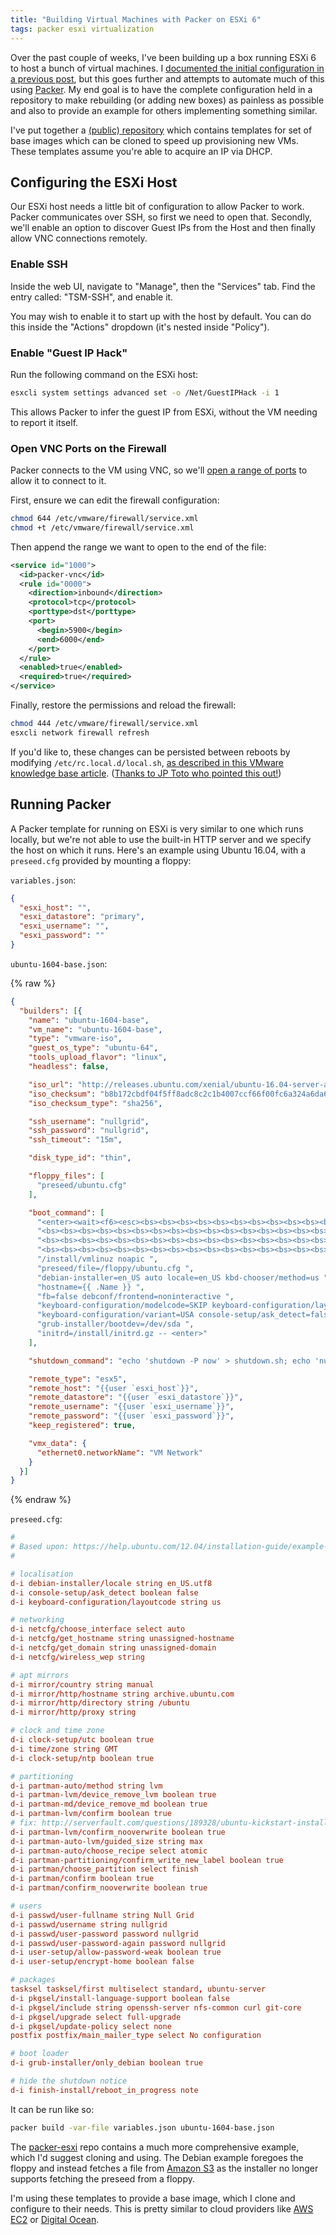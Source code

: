 ```yaml
---
title: "Building Virtual Machines with Packer on ESXi 6"
tags: packer esxi virtualization
---
```


Over the past couple of weeks, I've been building up a box running ESXi 6 to
host a bunch of virtual machines. I [documented the initial configuration in a
previous post][hetzner_post], but this goes further and attempts to automate
much of this using [Packer][]. My end goal is to have the complete
configuration held in a repository to make rebuilding (or adding new boxes) as
painless as possible and also to provide an example for others implementing
something similar.

I've put together a [(public) repository][repo] which contains templates for
set of base images which can be cloned to speed up provisioning new VMs. These 
templates assume you're able to acquire an IP via DHCP.

## Configuring the ESXi Host

Our ESXi host needs a little bit of configuration to allow Packer to work.
Packer communicates over SSH, so first we need to open that. Secondly, we'll
enable an option to discover Guest IPs from the Host and then finally allow VNC
connections remotely.

### Enable SSH

Inside the web UI, navigate to "Manage", then the "Services" tab. Find the
entry called: "TSM-SSH", and enable it.

You may wish to enable it to start up with the host by default. You can do this
inside the "Actions" dropdown (it's nested inside "Policy").

### Enable "Guest IP Hack"

Run the following command on the ESXi host:

```sh
esxcli system settings advanced set -o /Net/GuestIPHack -i 1
```

This allows Packer to infer the guest IP from ESXi, without the VM needing to
report it itself.

### Open VNC Ports on the Firewall

Packer connects to the VM using VNC, so we'll [open a range of
ports][vmware_firewall] to allow it to connect to it.

First, ensure we can edit the firewall configuration:

```sh
chmod 644 /etc/vmware/firewall/service.xml
chmod +t /etc/vmware/firewall/service.xml
```

Then append the range we want to open to the end of the file:

```xml
<service id="1000">
  <id>packer-vnc</id>
  <rule id="0000">
    <direction>inbound</direction>
    <protocol>tcp</protocol>
    <porttype>dst</porttype>
    <port>
      <begin>5900</begin>
      <end>6000</end>
    </port>
  </rule>
  <enabled>true</enabled>
  <required>true</required>
</service>
```

Finally, restore the permissions and reload the firewall:

```sh
chmod 444 /etc/vmware/firewall/service.xml
esxcli network firewall refresh
```

If you'd like to, these changes can be persisted between reboots by modifying
`/etc/rc.local.d/local.sh`, [as described in this VMware knowledge base
article][knowledge_base_article]. ([Thanks to JP Toto who pointed this
out!][persistent_tweet])

## Running Packer

A Packer template for running on ESXi is very similar to one which runs
locally, but we're not able to use the built-in HTTP server and we specify the
host on which it runs. Here's an example using Ubuntu 16.04, with a
`preseed.cfg` provided by mounting a floppy:

`variables.json`:

```json
{
  "esxi_host": "",
  "esxi_datastore": "primary",
  "esxi_username": "",
  "esxi_password": ""
}
```

`ubuntu-1604-base.json`:

{% raw %}
```json
{
  "builders": [{
    "name": "ubuntu-1604-base",
    "vm_name": "ubuntu-1604-base",
    "type": "vmware-iso",
    "guest_os_type": "ubuntu-64",
    "tools_upload_flavor": "linux",
    "headless": false,

    "iso_url": "http://releases.ubuntu.com/xenial/ubuntu-16.04-server-amd64.iso",
    "iso_checksum": "b8b172cbdf04f5ff8adc8c2c1b4007ccf66f00fc6a324a6da6eba67de71746f6",
    "iso_checksum_type": "sha256",

    "ssh_username": "nullgrid",
    "ssh_password": "nullgrid",
    "ssh_timeout": "15m",

    "disk_type_id": "thin",

    "floppy_files": [
      "preseed/ubuntu.cfg"
    ],

    "boot_command": [
      "<enter><wait><f6><esc><bs><bs><bs><bs><bs><bs><bs><bs><bs><bs><bs><bs><bs><bs><bs><bs><bs>",
      "<bs><bs><bs><bs><bs><bs><bs><bs><bs><bs><bs><bs><bs><bs><bs><bs><bs><bs><bs><bs><bs><bs>",
      "<bs><bs><bs><bs><bs><bs><bs><bs><bs><bs><bs><bs><bs><bs><bs><bs><bs><bs><bs><bs><bs><bs>",
      "<bs><bs><bs><bs><bs><bs><bs><bs><bs><bs><bs><bs><bs><bs><bs><bs><bs><bs><bs><bs><bs><bs>",
      "/install/vmlinuz noapic ",
      "preseed/file=/floppy/ubuntu.cfg ",
      "debian-installer=en_US auto locale=en_US kbd-chooser/method=us ",
      "hostname={{ .Name }} ",
      "fb=false debconf/frontend=noninteractive ",
      "keyboard-configuration/modelcode=SKIP keyboard-configuration/layout=USA ",
      "keyboard-configuration/variant=USA console-setup/ask_detect=false ",
      "grub-installer/bootdev=/dev/sda ",
      "initrd=/install/initrd.gz -- <enter>"
    ],

    "shutdown_command": "echo 'shutdown -P now' > shutdown.sh; echo 'nullgrid'|sudo -S sh 'shutdown.sh'",

    "remote_type": "esx5",
    "remote_host": "{{user `esxi_host`}}",
    "remote_datastore": "{{user `esxi_datastore`}}",
    "remote_username": "{{user `esxi_username`}}",
    "remote_password": "{{user `esxi_password`}}",
    "keep_registered": true,

    "vmx_data": {
      "ethernet0.networkName": "VM Network"
    }
  }]
}
```
{% endraw %}

`preseed.cfg`:

```conf
#
# Based upon: https://help.ubuntu.com/12.04/installation-guide/example-preseed.txt
#

# localisation
d-i debian-installer/locale string en_US.utf8
d-i console-setup/ask_detect boolean false
d-i keyboard-configuration/layoutcode string us

# networking
d-i netcfg/choose_interface select auto
d-i netcfg/get_hostname string unassigned-hostname
d-i netcfg/get_domain string unassigned-domain
d-i netcfg/wireless_wep string

# apt mirrors
d-i mirror/country string manual
d-i mirror/http/hostname string archive.ubuntu.com
d-i mirror/http/directory string /ubuntu
d-i mirror/http/proxy string

# clock and time zone
d-i clock-setup/utc boolean true
d-i time/zone string GMT
d-i clock-setup/ntp boolean true

# partitioning
d-i partman-auto/method string lvm
d-i partman-lvm/device_remove_lvm boolean true
d-i partman-md/device_remove_md boolean true
d-i partman-lvm/confirm boolean true
# fix: http://serverfault.com/questions/189328/ubuntu-kickstart-installation-using-lvm-waits-for-input
d-i partman-lvm/confirm_nooverwrite boolean true
d-i partman-auto-lvm/guided_size string max
d-i partman-auto/choose_recipe select atomic
d-i partman-partitioning/confirm_write_new_label boolean true
d-i partman/choose_partition select finish
d-i partman/confirm boolean true
d-i partman/confirm_nooverwrite boolean true

# users
d-i passwd/user-fullname string Null Grid
d-i passwd/username string nullgrid
d-i passwd/user-password password nullgrid
d-i passwd/user-password-again password nullgrid
d-i user-setup/allow-password-weak boolean true
d-i user-setup/encrypt-home boolean false

# packages
tasksel tasksel/first multiselect standard, ubuntu-server
d-i pkgsel/install-language-support boolean false
d-i pkgsel/include string openssh-server nfs-common curl git-core
d-i pkgsel/upgrade select full-upgrade
d-i pkgsel/update-policy select none
postfix postfix/main_mailer_type select No configuration

# boot loader
d-i grub-installer/only_debian boolean true

# hide the shutdown notice
d-i finish-install/reboot_in_progress note
```

It can be run like so:

```sh
packer build -var-file variables.json ubuntu-1604-base.json
```

The [packer-esxi][repo] repo contains a much more comprehensive example, which
I'd suggest cloning and using. The Debian example foregoes the floppy and
instead fetches a file from [Amazon S3][] as the installer no longer supports
fetching the preseed from a floppy.

I'm using these templates to provide a base image, which I clone and configure
to their needs. This is pretty similar to cloud providers like [AWS EC2][] or
[Digital Ocean][].

[hetzner_post]: https://nickcharlton.net/posts/configuring-esxi-6-on-hetzner.html
[Packer]: https://packer.io
[repo]: https://github.com/nickcharlton/packer-esxi
[vmware_firewall]: https://kb.vmware.com/selfservice/microsites/search.do?language=en_US&cmd=displayKC&externalId=2008226
[Amazon S3]: http://aws.amazon.com/s3
[AWS EC2]: https://aws.amazon.com/ec2/
[Digital Ocean]: https://m.do.co/c/6ff4dddb5e9d
[knowledge_base_article]: https://kb.vmware.com/s/article/2043564
[persistent_tweet]: https://twitter.com/jptoto/status/1262485637132943365?s=12
